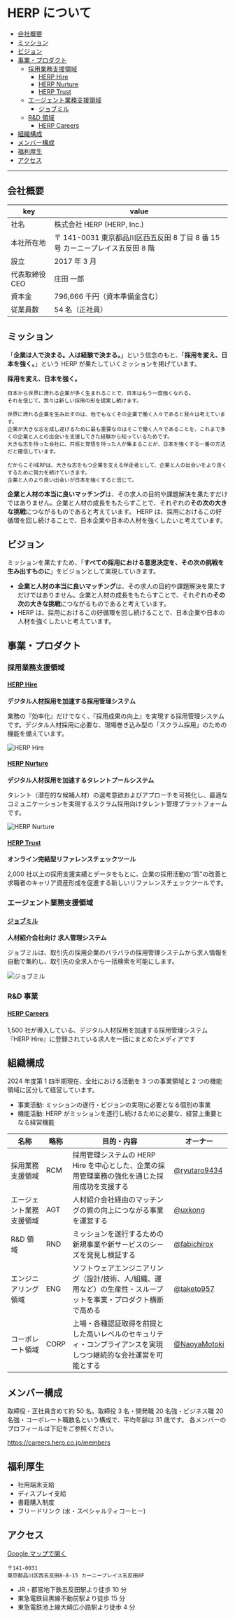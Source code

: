 # HERP について

- [会社概要](#会社概要)
- [ミッション](#ミッション)
- [ビジョン](#ビジョン)
- [事業・プロダクト](#事業・プロダクト)
  - [採用業務支援領域](#採用業務支援領域)
    - [HERP Hire](#herp-hire)
    - [HERP Nurture](#herp-nurture)
    - [HERP Trust](#herp-trust)
  - [エージェント業務支援領域](#エージェント業務支援領域)
    - [ジョブミル](#ジョブミル)
  - [R&D 領域](#rd領域)
    - [HERP Careers](#herp-careers)
- [組織構成](#組織構成)
- [メンバー構成](#メンバー構成)
- [福利厚生](#福利厚生)
- [アクセス](#アクセス)

---

## 会社概要

| key            | value                                                                          |
| -------------- | ------------------------------------------------------------------------------ |
| 社名           | 株式会社 HERP (HERP, Inc.)                                                     |
| 本社所在地     | 〒 141-0031 東京都品川区西五反田 8 丁目 8 番 15 号 カーニープレイス五反田 8 階 |
| 設立           | 2017 年 3 月                                                                   |
| 代表取締役 CEO | 庄田 一郎                                                                      |
| 資本金         | 796,666 千円（資本準備金含む）                                                 |
| 従業員数       | 54 名（正社員）                                                                |

## ミッション

「**企業は人で決まる。人は経験で決まる。**」という信念のもと、「**採用を変え、日本を強く。**」という HERP が果たしていくミッションを掲げています。

**採用を変え、日本を強く。**

```
日本から世界に誇れる企業が多く生まれることで、日本はもう一度強くなれる。
それを信じて、我々は新しい採用の形を提案し続けます。

世界に誇れる企業を生み出すのは、他でもなくその企業で働く人々であると我々は考えています。
企業が大きな志を成し遂げるために最も重要なのはそこで働く人々であることを、これまで多くの企業と人との出会いを支援してきた経験から知っているためです。
大きな志を持った会社に、共感と覚悟を持った人が集まることが、日本を強くする一番の方法だと確信しています。

だからこそHERPは、大きな志をもつ企業を支える伴走者として、企業と人の出会いをより良くするために努力を続けていきます。
企業と人のより良い出会いが日本を強くすると信じて。
```

**企業と人材の本当に良いマッチング**は、その求人の目的や課題解決を果たすだけではありません。企業と人材の成長をもたらすことで、それぞれの**その次の大きな挑戦**につながるものであると考えています。
HERP は、採用におけるこの好循環を回し続けることで、日本企業や日本の人材を強くしたいと考えています。

## ビジョン

ミッションを果たすため、「**すべての採用における意思決定を、その次の挑戦を生み出すものに**」をビジョンとして実現していきます。

- **企業と人材の本当に良いマッチング**は、その求人の目的や課題解決を果たすだけではありません。企業と人材の成長をもたらすことで、それぞれの**その次の大きな挑戦**につながるものであると考えています。
- HERP は、採用におけるこの好循環を回し続けることで、日本企業や日本の人材を強くしたいと考えています。

## 事業・プロダクト

### 採用業務支援領域

#### [HERP Hire](https://lp.herp.cloud/)

**デジタル人材採用を加速する採用管理システム**

業務の『効率化』だけでなく、『採用成果の向上』を実現する採用管理システムです。デジタル人材採用に必要な、現場巻き込み型の「スクラム採用」のための機能を備えています。

![HERP Hire](../images/hire.png)

#### [HERP Nurture](https://lp.herp.cloud/nurture/)

**デジタル人材採用を加速するタレントプールシステム**

タレント（潜在的な候補人材）の選考意欲およびアプローチを可視化し、最適なコミュニケーションを実現するスクラム採用向けタレント管理プラットフォームです。

![HERP Nurture](../images/nurture.png)

#### [HERP Trust](https://www.herptrust.cloud/)

**オンライン完結型リファレンスチェックツール**

2,000 社以上の採用支援実績とデータをもとに、企業の採用活動の“質”の改善と求職者のキャリア資産形成を促進する新しいリファレンスチェックツールです。

### エージェント業務支援領域

#### [ジョブミル](https://www.jobmiru.cloud/)

**人材紹介会社向け 求人管理システム**

ジョブミルは、取引先の採用企業のバラバラの採用管理システムから求人情報を自動で集約し、取引先の全求人から一括検索を可能にします。

![ジョブミル](../images/jobmiru.png)

### R&D 事業

#### [HERP Careers](https://herp.careers/careers/)

1,500 社が導入している、デジタル人材採用を加速する採用管理システム『HERP Hire』に登録されている求人を一括にまとめたメディアです

## 組織構成

2024 年度第 1 四半期現在、全社における活動を 3 つの事業領域と 2 つの機能領域に区分して経営しています。

- 事業活動: ミッションの遂行・ビジョンの実現に必要となる個別の事業
- 機能活動: HERP がミッションを遂行し続けるために必要な、経営上重要となる経営機能

| 名称                     | 略称 | 目的・内容                                                                                                       | オーナー                                       |
| ------------------------ | ---- | ---------------------------------------------------------------------------------------------------------------- | ---------------------------------------------- |
| 採用業務支援領域         | RCM  | 採用管理システムの HERP Hire を中心とした、企業の採用管理業務の強化を通じた採用成功を支援する                    | [@ryutaro9434](https://github.com/ryutaro9434) |
| エージェント業務支援領域 | AGT  | 人材紹介会社経由のマッチングの質の向上につながる事業を運営する                                                   | [@uxkong](https://github.com/uxkong)           |
| R&D 領域                 | RND  | ミッションを遂行するための新規事業や新サービスのシーズを発見し検証する                                           | [@fabichirox](https://github.com/fabichirox)   |
| エンジニアリング領域     | ENG  | ソフトウェアエンジニアリング（設計/技術、人/組織、運用など）の生産性・スループットを事業・プロダクト横断で高める | [@taketo957](https://github.com/taketo957)     |
| コーポレート領域         | CORP | 上場・各種認証取得を前提とした高いレベルのセキュリティ・コンプライアンスを実現しつつ継続的な会社運営を可能とする | [@NaoyaMotoki](https://github.com/NaoyaMotoki) |

## メンバー構成

取締役・正社員含めて約 50 名。取締役 3 名・開発職 20 名強・ビジネス職 20 名強・コーポレート職数名という構成で、平均年齢は 31 歳です。
各メンバーのプロフィールは下記をご参照ください。

https://careers.herp.co.jp/members

## 福利厚生

- 社用端末支給
- ディスプレイ支給
- 書籍購入制度
- フリードリンク (水・スペシャルティコーヒー)

## アクセス

[Google マップで開く](https://goo.gl/maps/GUCa6oxBNgYcmhjt6)

```
〒141-0031
東京都品川区西五反田8-8-15 カーニープレイス五反田8F
```

- JR・都営地下鉄五反田駅より徒歩 10 分
- 東急電鉄目黒線不動前駅より徒歩 15 分
- 東急電鉄池上線大崎広小路駅より徒歩 4 分
